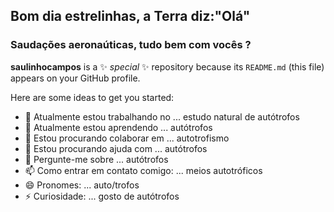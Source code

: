 ## Bom dia estrelinhas, a Terra diz:"Olá" 
### Saudações aeronaúticas, tudo bem com vocês ?




**saulinhocampos** is a ✨ _special_ ✨ repository because its `README.md` (this file) appears on your GitHub profile.

Here are some ideas to get you started:

- 🔭 Atualmente estou trabalhando no ... estudo natural de autótrofos 
- 🌱 Atualmente estou aprendendo ... autótrofos
- 👯 Estou procurando colaborar em ... autotrofismo
- 🤔 Estou procurando ajuda com ... autótrofos
- 💬 Pergunte-me sobre ... autótrofos
- 📫 Como entrar em contato comigo: ... meios autotróficos
- 😄 Pronomes: ... auto/trofos
- ⚡ Curiosidade: ... gosto de autótrofos

